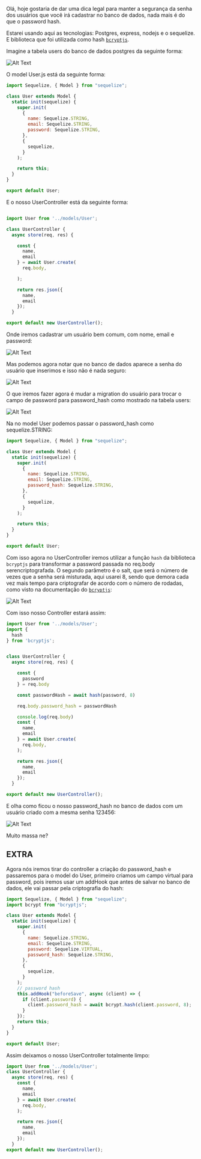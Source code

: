 Olá, hoje gostaria de dar uma dica legal para manter a segurança da senha dos usuários que você irá cadastrar no banco de dados, nada mais é do que o password hash.

Estarei usando aqui as tecnologias: Postgres, express, nodejs e o sequelize. E biblioteca que foi utilizada como hash [`bcryptjs`](https://www.npmjs.com/package/bcrypt).

Imagine a tabela users do banco de dados postgres da seguinte forma:

![Alt Text](https://dev-to-uploads.s3.amazonaws.com/i/xp4imxi3hcdj67ae0joj.png)

O model User.js está da seguinte forma:

```js
import Sequelize, { Model } from "sequelize";

class User extends Model {
  static init(sequelize) {
    super.init(
      {
        name: Sequelize.STRING,
        email: Sequelize.STRING,
        password: Sequelize.STRING,
      },
      {
        sequelize,
      }
    );

    return this;
  }
}

export default User;
```

E o nosso UserController está da seguinte forma:

```js

import User from '../models/User';

class UserController {
  async store(req, res) {

    const {
      name,
      email
    } = await User.create(
      req.body,

    );

    return res.json({
      name,
      email
    });
  }

export default new UserController();
```

Onde iremos cadastrar um usuário bem comum, com nome, email e password:

![Alt Text](https://dev-to-uploads.s3.amazonaws.com/i/6ibmzkbrn811mi1tycd1.png)

Mas podemos agora notar que no banco de dados aparece a senha do usuário que inserimos e isso não é nada seguro:

![Alt Text](https://dev-to-uploads.s3.amazonaws.com/i/4nx42h40vmjnvot5vw68.png)

O que iremos fazer agora é mudar a migration do usuário para trocar o campo de password para password_hash como mostrado na tabela users:

![Alt Text](https://dev-to-uploads.s3.amazonaws.com/i/xp4imxi3hcdj67ae0joj.png)

Na no model User podemos passar o password_hash como sequelize.STRING:

```js
import Sequelize, { Model } from "sequelize";

class User extends Model {
  static init(sequelize) {
    super.init(
      {
        name: Sequelize.STRING,
        email: Sequelize.STRING,
        password_hash: Sequelize.STRING,
      },
      {
        sequelize,
      }
    );

    return this;
  }
}

export default User;
```

Com isso agora no UserController iremos utilizar a função `hash` da biblioteca `bcryptjs` para transformar a password passada no req.body serencriptografada. O segundo parâmetro é o salt, que será o número de vezes que a senha será misturada, aqui usarei 8, sendo que demora cada vez mais tempo para criptografar de acordo com o número de rodadas, como visto na documentação do [`bcryptjs`](https://www.npmjs.com/package/bcrypt):

![Alt Text](https://dev-to-uploads.s3.amazonaws.com/i/idizkew5z8u6xq5ph9ap.png)

Com isso nosso Controller estará assim:

```js
import User from '../models/User';
import {
  hash
} from 'bcryptjs';


class UserController {
  async store(req, res) {

    const {
      password
    } = req.body

    const passwordHash = await hash(password, 8)

    req.body.password_hash = passwordHash

    console.log(req.body)
    const {
      name,
      email
    } = await User.create(
      req.body,
    );

    return res.json({
      name,
      email
    });
  }

export default new UserController();
```

E olha como ficou o nosso password_hash no banco de dados com um usuário criado com a mesma senha 123456:

![Alt Text](https://dev-to-uploads.s3.amazonaws.com/i/e001x80bev05intuhot1.png)

Muito massa ne?

## EXTRA

Agora nós iremos tirar do controller a criação do password_hash e passaremos para o model do User, primeiro criamos um campo virtual para password, pois iremos usar um addHook que antes de salvar no banco de dados, ele vai passar pela criptografia do hash:

```js
import Sequelize, { Model } from "sequelize";
import bcrypt from "bcryptjs";

class User extends Model {
  static init(sequelize) {
    super.init(
      {
        name: Sequelize.STRING,
        email: Sequelize.STRING,
        password: Sequelize.VIRTUAL,
        password_hash: Sequelize.STRING,
      },
      {
        sequelize,
      }
    );
    // password hash
    this.addHook("beforeSave", async (client) => {
      if (client.password) {
        client.password_hash = await bcrypt.hash(client.password, 8);
      }
    });
    return this;
  }
}

export default User;
```

Assim deixamos o nosso UserController totalmente limpo:

```js
import User from '../models/User';
class UserController {
  async store(req, res) {
    const {
      name,
      email
    } = await User.create(
      req.body,
    );

    return res.json({
      name,
      email
    });
  }
export default new UserController();
```
